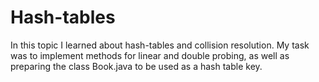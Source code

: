 # Hash-tables

In this topic I learned about hash-tables and collision resolution. 
My task was to implement methods for linear and double probing, as well as preparing the class Book.java to be used as a hash table key.

